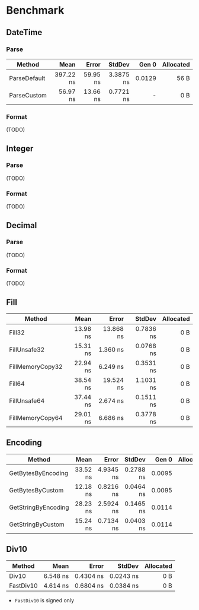 # Benchmark

## DateTime

### Parse

|       Method |      Mean |    Error |    StdDev |  Gen 0 | Allocated |
|------------- |----------:|---------:|----------:|-------:|----------:|
| ParseDefault | 397.22 ns | 59.95 ns | 3.3875 ns | 0.0129 |      56 B |
|  ParseCustom |  56.97 ns | 13.66 ns | 0.7721 ns |      - |       0 B |

### Format

(TODO)

## Integer

### Parse

(TODO)

### Format

(TODO)

## Decimal

### Parse

(TODO)

### Format

(TODO)

## Fill

|           Method |     Mean |     Error |    StdDev | Allocated |
|----------------- |---------:|----------:|----------:|----------:|
|           Fill32 | 13.98 ns | 13.868 ns | 0.7836 ns |       0 B |
|     FillUnsafe32 | 15.31 ns |  1.360 ns | 0.0768 ns |       0 B |
| FillMemoryCopy32 | 22.94 ns |  6.249 ns | 0.3531 ns |       0 B |
|           Fill64 | 38.54 ns | 19.524 ns | 1.1031 ns |       0 B |
|     FillUnsafe64 | 37.44 ns |  2.674 ns | 0.1511 ns |       0 B |
| FillMemoryCopy64 | 29.01 ns |  6.686 ns | 0.3778 ns |       0 B |

## Encoding

|              Method |     Mean |     Error |    StdDev |  Gen 0 | Allocated |
|-------------------- |---------:|----------:|----------:|-------:|----------:|
|  GetBytesByEncoding | 33.52 ns | 4.9345 ns | 0.2788 ns | 0.0095 |      40 B |
|    GetBytesByCustom | 12.18 ns | 0.8216 ns | 0.0464 ns | 0.0095 |      40 B |
| GetStringByEncoding | 28.23 ns | 2.5924 ns | 0.1465 ns | 0.0114 |      48 B |
|   GetStringByCustom | 15.24 ns | 0.7134 ns | 0.0403 ns | 0.0114 |      48 B |

## Div10

|    Method |     Mean |     Error |    StdDev | Allocated |
|---------- |---------:|----------:|----------:|----------:|
|     Div10 | 6.548 ns | 0.4304 ns | 0.0243 ns |       0 B |
| FastDiv10 | 4.614 ns | 0.6804 ns | 0.0384 ns |       0 B |

* `FastDiv10` is signed only
